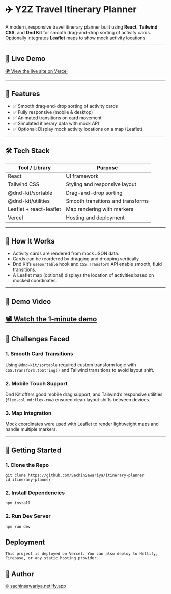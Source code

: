 # ✈️ Y2Z Travel Itinerary Planner

A modern, responsive travel itinerary planner built using **React**, **Tailwind CSS**, and **Dnd Kit** for smooth drag-and-drop sorting of activity cards. Optionally integrates **Leaflet** maps to show mock activity locations.


---

## 🔗 Live Demo

[🌍 View the live site on Vercel](https://sachin-itinerary-planner.netlify.app/)

---

## 📂 Features

- ✅ Smooth drag-and-drop sorting of activity cards
- ✅ Fully responsive (mobile & desktop)
- ✅ Animated transitions on card movement
- ✅ Simulated itinerary data with mock API
- ✅ Optional: Display mock activity locations on a map (Leaflet)

---

## 🛠️ Tech Stack

| Tool / Library         | Purpose                                |
|------------------------|-----------------------------------------|
| React                  | UI framework                           |
| Tailwind CSS           | Styling and responsive layout          |
| @dnd-kit/sortable      | Drag-and-drop sorting                  |
| @dnd-kit/utilities     | Smooth transitions and transforms      |
| Leaflet + react-leaflet | Map rendering with markers     |
| Vercel                 | Hosting and deployment                 |

---

## 🧠 How It Works

- Activity cards are rendered from mock JSON data.
- Cards can be reordered by dragging and dropping vertically.
- Dnd Kit’s `useSortable` hook and `CSS.Transform` API enable smooth, fluid transitions.
- A Leaflet map (optional) displays the location of activities based on mocked coordinates.

---

## 🎥 Demo Video

[📽️ Watch the 1-minute demo](https://your-video-link.com)
---

## 🚧 Challenges Faced

### 1. Smooth Card Transitions  
Using `@dnd-kit/sortable` required custom transform logic with `CSS.Transform.toString()` and Tailwind transitions to avoid layout shift.

### 2. Mobile Touch Support  
Dnd Kit offers good mobile drag support, and Tailwind’s responsive utilities (`flex-col md:flex-row`) ensured clean layout shifts between devices.

### 3. Map Integration  
Mock coordinates were used with Leaflet to render lightweight maps and handle multiple markers.

---


## 🚀 Getting Started

### 1. Clone the Repo

    git clone https://github.com/SachinSawariya/itinerary-planner
    cd itinerary-planner

### 2. Install Dependencies

    npm install

### 2. Run Dev Server

    npm run dev


##  Deployment

    This project is deployed on Vercel. You can also deploy to Netlify, Firebase, or any static hosting provider.


##  🙌 Author

[🌐 sachinsawariya.netlify.app ](https://sachinsawariya.netlify.app)






